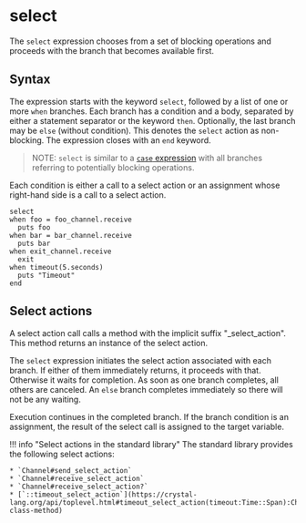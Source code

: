 # select

The `select` expression chooses from a set of blocking operations and proceeds with the branch that becomes available first.

## Syntax

The expression starts with the keyword `select`, followed by a list of one or more `when` branches.
Each branch has a condition and a body, separated by either
a statement separator or the keyword `then`.
Optionally, the last branch may be `else` (without condition).  This denotes the `select` action as non-blocking.
The expression closes with an `end` keyword.

> NOTE:
> `select` is similar to a [`case` expression](./case.md) with all branches referring to potentially blocking operations.

Each condition is either a call to a select action or an assignment whose right-hand side is a call to a select action.

```crystal
select
when foo = foo_channel.receive
  puts foo
when bar = bar_channel.receive
  puts bar
when exit_channel.receive
  exit
when timeout(5.seconds)
  puts "Timeout"
end
```

## Select actions

A select action call calls a method with the implicit suffix "_select_action".
This method returns an instance of the select action.

The `select` expression initiates the select action associated with each branch. If either of them immediately returns, it proceeds with that.
Otherwise it waits for completion. As soon as one branch completes, all
others are canceled.
An `else` branch completes immediately so there will not be any waiting.

Execution continues in the completed branch.
If the branch condition is an assignment, the result of the select call is assigned to the target variable.

!!! info "Select actions in the standard library"
    The standard library provides the following select actions:

    * `Channel#send_select_action`
    * `Channel#receive_select_action`
    * `Channel#receive_select_action?`
    * [`::timeout_select_action`](https://crystal-lang.org/api/toplevel.html#timeout_select_action(timeout:Time::Span):Channel::TimeoutAction-class-method)
